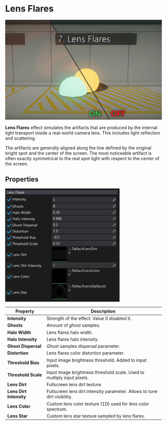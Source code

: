 # Lens Flares

![Lens Flares](media/lens-flares.png)

**Lens Flares** effect simulates the artifacts that are produced by the internal light transport inside a real-world camera lens. This includes light reflection and scattering.

The artifacts are generally aligned along the line defined by the original bright spot and the center of the screen. The most noticeable artifact is often exactly symmetrical to the real spot light with respect to the center of the screen.

## Properties

![Properties](media/lens-flares-properties.jpg)

| Property | Description |
|--------|--------|
| **Intensity** | Strength of the effect. Value 0 disabled it. |
| **Ghosts** | Amount of *ghost* samples. |
| **Halo Width** | Lens flares halo width. |
| **Halo Intensity** | Lens flares halo intensity. |
| **Ghost Dispersal** | *Ghost* samples dispersal parameter. |
| **Distortion** | Lens flares color distortion parameter. |
| **Threshold Bias** | Input image brightness threshold. Added to input pixels.  |
| **Threshold Scale** | Input image brightness threshold scale. Used to multiply input pixels. |
| **Lens Dirt** | Fullscreen lens dirt texture. |
| **Lens Dirt Intensity** | Fullscreen lens dirt intensity parameter. Allows to tune dirt visibility. |
| **Lens Color** | Custom lens color texture (1D) used for lens color spectrum. |
| **Lens Star** | Custom lens star texture sampled by lens flares. |
